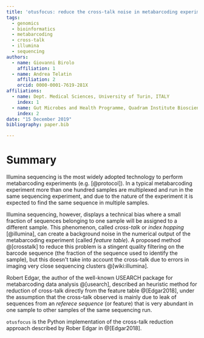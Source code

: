 ```yaml
---
title: 'otusfocus: reduce the cross-talk noise in metabarcoding experiments'
tags:
  - genomics
  - bioinformatics
  - metabarcoding
  - cross-talk
  - illumina
  - sequencing
authors:
  - name: Giovanni Birolo
    affiliation: 1
  - name: Andrea Telatin
    affiliation: 2
    orcid: 0000-0001-7619-281X
affiliations:
  - name: Dept. Medical Sciences, University of Turin, ITALY
    index: 1
  - name: Gut Microbes and Health Programme, Quadram Institute Bioscience, Norwich, UK
    index: 2
date: "15 December 2019"
bibliography: paper.bib

---
```



# Summary

Illumina sequencing is the most widely adopted technology to perform metabarcoding experiments (e.g. [@protocol]). 
In a typical metabarcoding experiment more than one hundred samples are multiplexed and run in the same sequencing experiment,
and due to the nature of the experiment it is expected to find the same sequence in multiple samples. 

Illumina sequencing, however, displays a technical bias where a small fraction of sequences belonging to one sample will be assigned
to a different sample. 
This phenomenon, called *cross-talk* or *index hopping* [@illumina], can create a background noise in the
numerical output of the metabarcoding experiment (called *feature table*). A proposed method @[crosstalk] to reduce this problem is
a stingent quality filtering on the barcode sequence (the fraction of the sequence used to identify the sample), but this doesn't take into
account the cross-talk due to errors in imaging very close sequencing clusters @[wiki:illumina].

Robert Edgar, the author of the well-known USEARCH package for metabarcoding data analysis @[usearch], described an heuristic method for
reduction of cross-talk directly from the feature table @[Edgar2018], 
under the assumption that the cross-talk observed is mainly due to leak of sequences
from an *referece sequence* (or feature) that is very abundant in one sample to other samples of the same sequencing run.

`otusfocus` is the Python implementation of the cross-talk reduction approach described by Rober Edgar in @[Edgar2018].





